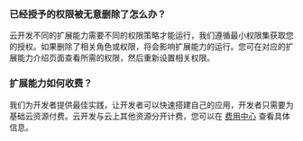 ### 已经授予的权限被无意删除了怎么办？
云开发不同的扩展能力需要不同的权限策略才能运行，我们遵循最小权限集获取您的授权。如果删除了相关角色或权限，将会影响扩展能力的运行。您可在对应的扩展能力介绍页面查看所需的权限，然后重新设置相关权限。

### 扩展能力如何收费？
我们为开发者提供最佳实践，让开发者可以快速搭建自己的应用，开发者只需要为基础云资源付费。云开发与云上其他资源分开计费，您可以在 [费用中心](https://console.cloud.tencent.com/expense/overview) 查看具体信息。
